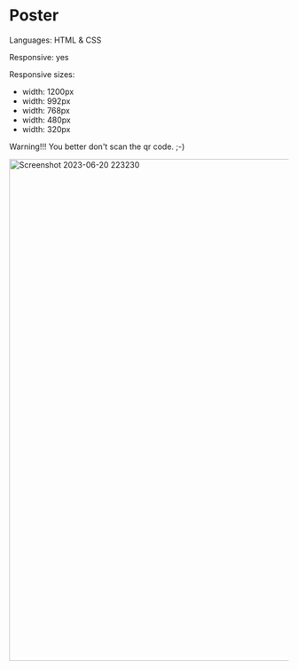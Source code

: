 # Poster
Languages: HTML & CSS

Responsive: yes

Responsive sizes: 
- width: 1200px
- width: 992px
- width: 768px
- width: 480px
- width: 320px

Warning!!! You better don't scan the qr code. ;-)

<img width="905" alt="Screenshot 2023-06-20 223230" src="https://github.com/Regina-Mue/Poster/assets/77250392/6188f2c4-7f8a-47bc-bcfd-1078820667da">
